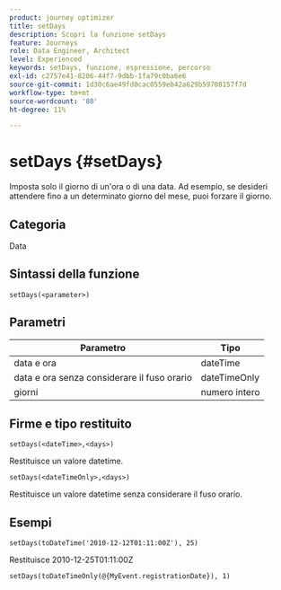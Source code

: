 ```yaml
---
product: journey optimizer
title: setDays
description: Scopri la funzione setDays
feature: Journeys
role: Data Engineer, Architect
level: Experienced
keywords: setDays, funzione, espressione, percorso
exl-id: c2757e41-8206-44f7-9dbb-1fa79c0ba6e6
source-git-commit: 1d30c6ae49fd0cac0559eb42a629b59708157f7d
workflow-type: tm+mt
source-wordcount: '80'
ht-degree: 11%

---
```


# setDays {#setDays}

Imposta solo il giorno di un&#39;ora o di una data. Ad esempio, se desideri attendere fino a un determinato giorno del mese, puoi forzare il giorno.

## Categoria

Data

## Sintassi della funzione

`setDays(<parameter>)`

## Parametri

| Parametro | Tipo |
|--- |--- |
| data e ora | dateTime |
| data e ora senza considerare il fuso orario | dateTimeOnly |
| giorni | numero intero |

## Firme e tipo restituito

`setDays(<dateTime>,<days>)`

Restituisce un valore datetime.

`setDays(<dateTimeOnly>,<days>)`

Restituisce un valore datetime senza considerare il fuso orario.

## Esempi

`setDays(toDateTime('2010-12-12T01:11:00Z'), 25)`

Restituisce 2010-12-25T01:11:00Z

`setDays(toDateTimeOnly(@{MyEvent.registrationDate}), 1)`
